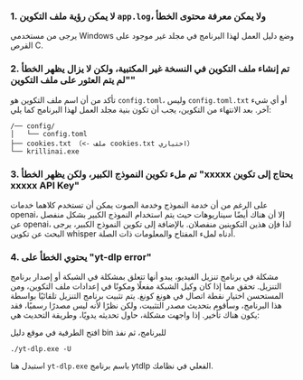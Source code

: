 ### 1. لا يمكن رؤية ملف التكوين `app.log`، ولا يمكن معرفة محتوى الخطأ
يرجى من مستخدمي Windows وضع دليل العمل لهذا البرنامج في مجلد غير موجود على القرص C.

### 2. تم إنشاء ملف التكوين في النسخة غير المكتبية، ولكن لا يزال يظهر الخطأ "لم يتم العثور على ملف التكوين"
تأكد من أن اسم ملف التكوين هو `config.toml`، وليس `config.toml.txt` أو أي شيء آخر.
بعد الانتهاء من التكوين، يجب أن تكون بنية مجلد العمل لهذا البرنامج كما يلي:
```
/── config/
│   └── config.toml
├── cookies.txt （<- ملف cookies.txt اختياري）
└── krillinai.exe
```

### 3. تم ملء تكوين النموذج الكبير، ولكن يظهر الخطأ "xxxxx يحتاج إلى تكوين xxxxx API Key"
على الرغم من أن خدمة النموذج وخدمة الصوت يمكن أن تستخدم كلاهما خدمات openai، إلا أن هناك أيضًا سيناريوهات حيث يتم استخدام النموذج الكبير بشكل منفصل عن openai، لذا فإن هذين التكوينين منفصلان. بالإضافة إلى تكوين النموذج الكبير، يرجى البحث عن تكوين whisper أدناه لملء المفتاح والمعلومات ذات الصلة.

### 4. يحتوي الخطأ على "yt-dlp error"
مشكلة في برنامج تنزيل الفيديو، يبدو أنها تتعلق بمشكلة في الشبكة أو إصدار برنامج التنزيل. تحقق مما إذا كان وكيل الشبكة مفعلًا ومكونًا في إعدادات ملف التكوين، ومن المستحسن اختيار نقطة اتصال في هونغ كونغ. يتم تثبيت برنامج التنزيل تلقائيًا بواسطة هذا البرنامج، وسأقوم بتحديث مصدر التثبيت، ولكن نظرًا لأنه ليس مصدرًا رسميًا، فقد يكون هناك تأخير. إذا واجهت مشكلة، حاول تحديثه يدويًا، وطريقة التحديث هي:

افتح الطرفية في موقع دليل bin للبرنامج، ثم نفذ
```
./yt-dlp.exe -U
```
استبدل هنا `yt-dlp.exe` باسم برنامج ytdlp الفعلي في نظامك.
